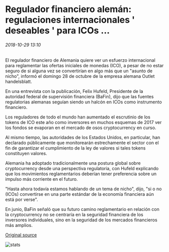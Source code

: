# Regulador financiero alemán: regulaciones internacionales ' deseables ' para ICOs ...

###### 2018-10-29 13:10

El regulador financiero de Alemania quiere ver un esfuerzo internacional para reglamentar las ofertas iniciales de monedas (ICO), a pesar de no estar seguro de si alguna vez se convertirían en algo más que un "asunto de nicho", informó el domingo 28 de octubre de la empresa alemana Outlet handelsblatt.

En una entrevista con la publicación, Felix Hufeld, Presidente de la autoridad federal de supervisión financiera (BaFin), dijo que las fuentes regulatorias alemanas seguían siendo un halcón en ICOs como instrumento financiero.

Los reguladores de todo el mundo han aumentado el escrutinio de los tokens de ICO este año como inversores en muchos esquemas de 2017 ver los fondos se evaporan en el mercado de osos cryptocurrency en curso.

Al mismo tiempo, las autoridades de los Estados Unidos, en particular, han declarado públicamente que monitorearán estrechamente el sector con el fin de garantizar el cumplimiento de la ley de valores si tales tokens constituyen valores.

Alemania ha adoptado tradicionalmente una postura global sobre cryptocurrency desde una perspectiva regulatoria, con Hufeld explicando que los movimientos reglamentarios deberían tener preferencia sobre un impulso más corriente en el futuro.

"Hasta ahora todavía estamos hablando de un tema de nicho", dijo, "si o no (ICOs) convertirse en una parte estándar de la economía financiera aún está por verse".

En junio, BaFin señaló que su futuro camino reglamentario en relación con la cryptocurrency no se centraría en la seguridad financiera de los inversores individuales, sino en la seguridad de los mercados financieros más amplios.

[Original source](https://cointelegraph.com/news/german-finance-regulator-international-regulations-desirable-for-icos)

![stats](https://c.statcounter.com/11760860/0/a89fa40b/1/ "stats")